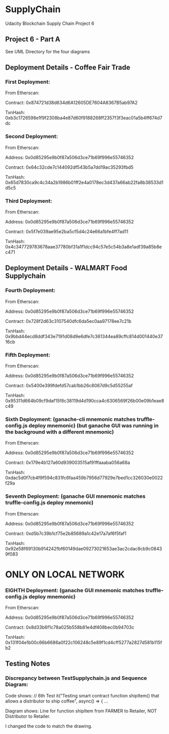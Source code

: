 # SupplyChain
Udacity Blockchain Supply Chain Project 6

## Project 6 - Part A
See UML Directory for the four diagrams

## Deployment Details - Coffee Fair Trade
### First Deployment:
From Etherscan:

Contract:
0x874721d38d634d6A12605DE7604A8367B5ab97A2

TxnHash:
0xb3c1726598e1f9f2308ba4e87d60f9188268ff2357f3f3eac01a5b4ff674d7dc

### Second Deployment:
From Etherscan:

Address:
0x0d85295e9b0f87a506d3ce71b69f996e55746352

Contract:
0x64c32cde7c144092df543b5a7dd19ac35293fbd5

TxnHash:
0x65d7830ca9c4c34a2b1986b01ff2e4a0178ec3d437a66ab22fa8b38533d1d5c5


### Third Deployment:
From Etherscan:

Address:
0x0d85295e9b0f87a506d3ce71b69f996e55746352

Contract:
0x5f7e039ae95e2ba5cf5d4c24e66a1bfe4ff7ad11

TxnHash:
0x4c347729783678aae37780bf31a1f1dcc94c57e5c54b3a8e1adf39a85b8ec471



## Deployment Details - WALMART Food Supplychain
### Fourth Deployment: 
From Etherscan:

Address:
0x0d85295e9b0f87a506d3ce71b69f996e55746352

Contract:
0x728f2d63c3107540dfc6da5ec0aa97178ee7c21b

TxnHash:
0x9bbd44ecd8ddf343e7191d08d9e6dfe7c361344ea89cffc814d001440e3716cb


### Fifth Deployment: 
From Etherscan:

Address:
0x0d85295e9b0f87a506d3ce71b69f996e55746352

Contract:
0x5400e399fdefd57cab1bb26c8087d9c5d55255af

TxnHash:
0x95311d664b09cf9daf15f8c38119d4d190cca4c6306569f26b00e09b1eae8c49


### Sixth Deployment: (ganache-cli mnemonic matches truffle-config.js deploy mnemonic) (but ganache GUI was running in the background with a different mnemonic) 
From Etherscan:

Address:
0x0d85295e9b0f87a506d3ce71b69f996e55746352

Contract:
0x179e4b127a60d939003515af91ffaaaba056a68a

TxnHash:
0xdac5d0f7cb4f9f594c831fc6faa459b7956d77929e7bed1cc326030e0022f29a

### Seventh Deployment: (ganache GUI mnemonic matches truffle-config.js deploy mnemonic) 
From Etherscan:

Address:
0x0d85295e9b0f87a506d3ce71b69f996e55746352

Contract:
0xd5b7c39b1cf75e2b85689a1c42e17a7af6f5faf1

TxnHash:
0x92e58f69130b914242fbf60149dae09273021653ae3ac2cdac8cb9c08439f083

# ONLY ON LOCAL NETWORK
### EIGHTH Deployment: (ganache GUI mnemonic matches truffle-config.js deploy mnemonic) 
From Etherscan:

Address:
0x0d85295e9b0f87a506d3ce71b69f996e55746352

Contract:
0x8d33b6f1c78a025b558b81e4df408bec0b94703c

TxnHash:
0x131f04e1b00c66b6686a0f22c106248c5e89f1cd4cff5277a2827d581b115fb2





## Testing Notes
### Discrepancy between TestSupplychain.js and Sequence Diagram:
Code shows: // 6th Test
    it("Testing smart contract function shipItem() that allows a distributor to ship coffee", async() => { ...

Diagram shows: Line for function shipItem from FARMER to Retailer, NOT Distributor to Retailer.

I changed the code to match the drawing.
